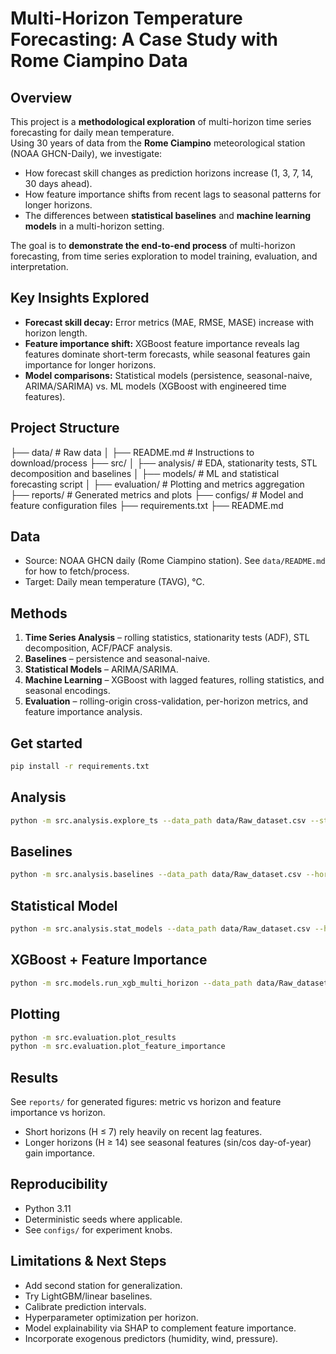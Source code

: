 # Multi-Horizon Temperature Forecasting: A Case Study with Rome Ciampino Data


## Overview
This project is a **methodological exploration** of multi-horizon time series forecasting for daily mean temperature.  
Using 30 years of data from the **Rome Ciampino** meteorological station (NOAA GHCN-Daily), we investigate:

- How forecast skill changes as prediction horizons increase (1, 3, 7, 14, 30 days ahead).
- How feature importance shifts from recent lags to seasonal patterns for longer horizons.
- The differences between **statistical baselines** and **machine learning models** in a multi-horizon setting.

The goal is to **demonstrate the end-to-end process** of multi-horizon forecasting, from time series exploration to model training, evaluation, and interpretation.

## Key Insights Explored
- **Forecast skill decay:** Error metrics (MAE, RMSE, MASE) increase with horizon length.
- **Feature importance shift:** XGBoost feature importance reveals lag features dominate short-term forecasts, while seasonal features gain importance for longer horizons.
- **Model comparisons:** Statistical models (persistence, seasonal-naive, ARIMA/SARIMA) vs. ML models (XGBoost with engineered time features).

## Project Structure

├── data/                 # Raw data
│   ├── README.md          # Instructions to download/process
├── src/
│   ├── analysis/          # EDA, stationarity tests, STL decomposition and baselines 
│   ├── models/            # ML and statistical forecasting script
│   ├── evaluation/        # Plotting and metrics aggregation
├── reports/               # Generated metrics and plots
├── configs/               # Model and feature configuration files
├── requirements.txt
├── README.md

## Data
- Source: NOAA GHCN daily (Rome Ciampino station). See `data/README.md` for how to fetch/process.
- Target: Daily mean temperature (TAVG), °C.

## Methods
1. **Time Series Analysis** – rolling statistics, stationarity tests (ADF), STL decomposition, ACF/PACF analysis.
2. **Baselines** – persistence and seasonal-naive.
3. **Statistical Models** – ARIMA/SARIMA.
4. **Machine Learning** – XGBoost with lagged features, rolling statistics, and seasonal encodings.
5. **Evaluation** – rolling-origin cross-validation, per-horizon metrics, and feature importance analysis.


## Get started
```bash
pip install -r requirements.txt
```

## Analysis
```bash
python -m src.analysis.explore_ts --data_path data/Raw_dataset.csv --start_year 1990 --end_year 2020
```

## Baselines
```bash
python -m src.analysis.baselines --data_path data/Raw_dataset.csv --horizons 1 3 7 14 30
```

## Statistical Model
```bash
python -m src.analysis.stat_models --data_path data/Raw_dataset.csv --horizons 1 3 7 14 30 --order 2 0 2
```

## XGBoost + Feature Importance
```bash
python -m src.models.run_xgb_multi_horizon --data_path data/Raw_dataset.csv --horizons 1 3 7 14 30
```

## Plotting
```bash
python -m src.evaluation.plot_results
python -m src.evaluation.plot_feature_importance
```

## Results
See `reports/` for generated figures: metric vs horizon and feature importance vs horizon.

- Short horizons (H ≤ 7) rely heavily on recent lag features.
- Longer horizons (H ≥ 14) see seasonal features (sin/cos day-of-year) gain importance.

## Reproducibility
- Python 3.11
- Deterministic seeds where applicable.
- See `configs/` for experiment knobs.

## Limitations & Next Steps
- Add second station for generalization.
- Try LightGBM/linear baselines.
- Calibrate prediction intervals.
- Hyperparameter optimization per horizon.
- Model explainability via SHAP to complement feature importance.
- Incorporate exogenous predictors (humidity, wind, pressure).
